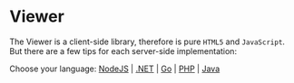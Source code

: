 # Viewer

The Viewer is a client-side library, therefore is pure `HTML5` and `JavaScript`. But there are a few tips for each server-side implementation: 

Choose your language: [NodeJS](viewer/nodejs) | [.NET](viewer/net) | [Go](viewer/go) | [PHP](viewer/php) | [Java](viewer/java)